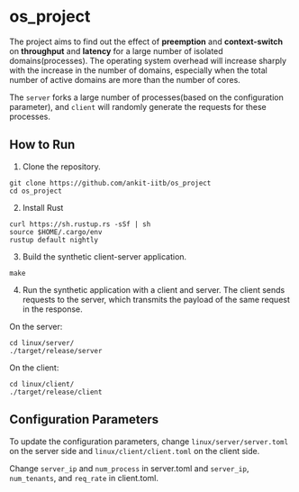 # os_project

The project aims to find out the effect of **preemption** and **context-switch** on **throughput** and **latency** for a large number of isolated domains(processes). The operating system overhead will increase sharply with the increase in the number of domains, especially when the total number of active domains are more than the number of cores.

The `server` forks a large number of processes(based on the configuration parameter), and `client` will randomly generate the requests for these processes.

## How to Run

1) Clone the repository.

```
git clone https://github.com/ankit-iitb/os_project
cd os_project
```

2) Install Rust

```
curl https://sh.rustup.rs -sSf | sh
source $HOME/.cargo/env
rustup default nightly
```
3) Build the synthetic client-server application.
```
make
```

4) Run the synthetic application with a client and server. The client sends requests
to the server, which transmits the payload of the same request in the response.

On the server:
```
cd linux/server/
./target/release/server
```

On the client:
```
cd linux/client/
./target/release/client
```

## Configuration Parameters
To update the configuration parameters, change `linux/server/server.toml` on the server side and `linux/client/client.toml` on the client side.

 Change `server_ip` and `num_process` in server.toml and `server_ip`, `num_tenants`, and `req_rate` in client.toml.
